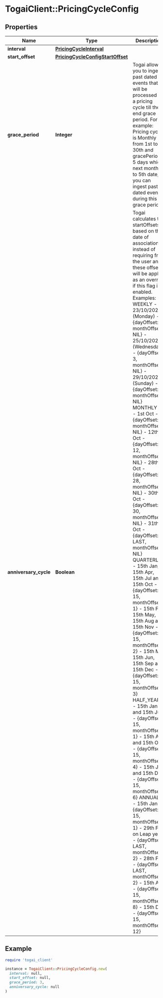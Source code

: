 # TogaiClient::PricingCycleConfig

## Properties

| Name | Type | Description | Notes |
| ---- | ---- | ----------- | ----- |
| **interval** | [**PricingCycleInterval**](PricingCycleInterval.md) |  |  |
| **start_offset** | [**PricingCycleConfigStartOffset**](PricingCycleConfigStartOffset.md) |  | [optional] |
| **grace_period** | **Integer** | Togai allows you to ingest past dated events that will be processed by a pricing cycle till the end grace period.  For example: Pricing cycle is Monthly from 1st to 30th and gracePeriod is 5 days which next month 1 to 5th date, you can ingest past dated events during this grace period.  |  |
| **anniversary_cycle** | **Boolean** | Togai calculates the startOffsets based on the date of association instead of requiring from the user and  these offsets will be applied as an override if this flag is enabled. Examples: WEEKLY -   - 23/10/2023 (Monday) - {dayOffset: 1, monthOffset: NIL}    - 25/10/2023 (Wednesday) - {dayOffset: 3, monthOffset: NIL}    - 29/10/2023 (Sunday) - {dayOffset: 7, monthOffset: NIL} MONTHLY -   - 1st Oct - {dayOffset: 1, monthOffset: NIL}   - 12th Oct - {dayOffset: 12, monthOffset: NIL}   - 28th Oct - {dayOffset: 28, monthOffset: NIL}   - 30th Oct - {dayOffset: 30, monthOffset: NIL}   - 31th Oct - {dayOffset: LAST, monthOffset: NIL} QUARTERLY   - 15th Jan, 15th Apr, 15th Jul and 15th Oct - {dayOffset: 15, monthOffset: 1}   - 15th Feb, 15th May, 15th Aug and 15th Nov - {dayOffset: 15, monthOffset: 2}    - 15th Mar, 15th Jun, 15th Sep and 15th Dec - {dayOffset: 15, monthOffset: 3} HALF_YEARLY   - 15th Jan and 15th Jul - {dayOffset: 15, monthOffset: 1}    - 15th Apr and 15th Oct - {dayOffset: 15, monthOffset: 4}    - 15th Jun and 15th Dec - {dayOffset: 15, monthOffset: 6} ANNUALLY   - 15th Jan - {dayOffset: 15, monthOffset: 1}   - 29th Feb on Leap year  - {dayOffset: LAST, monthOffset: 2}   - 28th Feb  - {dayOffset: LAST, monthOffset: 2}   - 15th Aug - {dayOffset: 15, monthOffset: 8}   - 15th Dec - {dayOffset: 15, monthOffset: 12}  | [optional] |

## Example

```ruby
require 'togai_client'

instance = TogaiClient::PricingCycleConfig.new(
  interval: null,
  start_offset: null,
  grace_period: 3,
  anniversary_cycle: null
)
```

